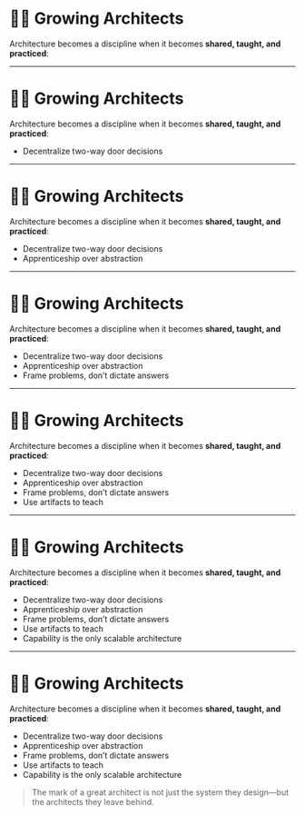 # 🧑‍🏫 Growing Architects

Architecture becomes a discipline when it becomes **shared, taught, and practiced**:

<!-- 
This slide shifts from individual influence to legacy: how architects grow *more* architects.  

Ask the group: Who helped you grow into an architectural thinker? Who are *you* growing?

Architecture is not a solo act—it’s a generational craft.
-->

---

# 🧑‍🏫 Growing Architects

Architecture becomes a discipline when it becomes **shared, taught, and practiced**:

- Decentralize two-way door decisions
<!-- 
Mature architects know when to step back.  
They create space for teams to own low-risk, reversible decisions—especially those closest to the work.  
This builds autonomy, accountability, and confidence.
-->

---

# 🧑‍🏫 Growing Architects

Architecture becomes a discipline when it becomes **shared, taught, and practiced**:

- Decentralize two-way door decisions
- Apprenticeship over abstraction
<!-- 
Architecture is best taught through guided practice—not just documents and principles.  
Like craftspeople, architects must model their thinking, share context, and coach others through design.  
“Always be building architects” means mentorship is the job—not a bonus.
-->

---

# 🧑‍🏫 Growing Architects

Architecture becomes a discipline when it becomes **shared, taught, and practiced**:

- Decentralize two-way door decisions
- Apprenticeship over abstraction
- Frame problems, don’t dictate answers
<!-- 
Architects help others see trade-offs, risks, and consequences—but don’t take over the decision.  
The goal is clarity of thought, not control.  
Every framing moment is a teaching moment.
-->

---

# 🧑‍🏫 Growing Architects

Architecture becomes a discipline when it becomes **shared, taught, and practiced**:

- Decentralize two-way door decisions
- Apprenticeship over abstraction
- Frame problems, don’t dictate answers
- Use artifacts to teach
<!-- 
Decision records, design briefs, and pattern libraries aren’t just documentation—they are educational tools.  
Well-written rationale teaches future readers *how* to think architecturally.  
If your design doc can’t teach, it’s not done.
-->

---

# 🧑‍🏫 Growing Architects

Architecture becomes a discipline when it becomes **shared, taught, and practiced**:

- Decentralize two-way door decisions
- Apprenticeship over abstraction
- Frame problems, don’t dictate answers
- Use artifacts to teach
- Capability is the only scalable architecture
<!-- 
The best architectural investment is people.  
When more people think in systems, weigh trade-offs, and understand long-term effects, quality increases *everywhere*.  
This is how you grow stewardship, not just structure.
-->

---

# 🧑‍🏫 Growing Architects

Architecture becomes a discipline when it becomes **shared, taught, and practiced**:

- Decentralize two-way door decisions
- Apprenticeship over abstraction
- Frame problems, don’t dictate answers
- Use artifacts to teach
- Capability is the only scalable architecture

> The mark of a great architect is not just the system they design—but the architects they leave behind.

<!-- 
Wrap-up Notes:

End by reinforcing: This is a discipline. And like every true discipline—medicine, law, craftsmanship—it must be taught, practiced, and passed on.

Ask the group:  
- Who are you apprenticing right now?  
- Do your rituals (reviews, decisions, documents) teach or just inform?

This connects directly to the final sections on architecture as a living discipline—more than diagrams, it’s a generational craft.
-->
